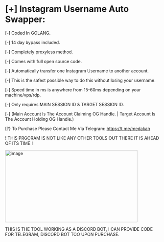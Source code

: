 # [+] Instagram Username Auto Swapper:

[-] Coded In GOLANG.

[-] 14 day bypass included.

[-] Completely proxyless method.

[-] Comes with full open source code.

[-] Automatically transfer one Instagram Username to another account.

[-] This is the safest possible way to do this without losing your username.

[-] Speed time in ms is anywhere from 15-60ms depending on your machine/vps/rdp.

[-] Only requires MAIN SESSION ID & TARGET SESSION ID.

[-] (Main Account Is The Account Claiming OG Handle. | Target Account Is The Account Holding OG Handle.)

[?} To Purchase Please Contact Me Via Telegram: https://t.me/medakah

! THIS PRGORAM IS NOT LIKE ANY OTHER TOOLS OUT THERE IT IS AHEAD OF ITS TIME !


<img width="432" height="236" alt="image" src="https://github.com/user-attachments/assets/dc56629d-f01f-40df-b10b-0e7e446d813b" />

THIS IS THE TOOL WORKING AS A DISCORD BOT, I CAN PROVIDE CODE FOR TELEGRAM, DISCORD BOT TOO UPON PURCHASE.
